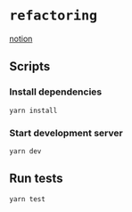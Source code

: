 # `refactoring`
[notion](https://www.notion.so/lunit/refactoring-book-study-c617086fcf2b4c2db5753f0e55a18269)

## Scripts
### Install dependencies
```shell
yarn install
```
### Start development server
```shell
yarn dev
```
## Run tests
```shell
yarn test
```
